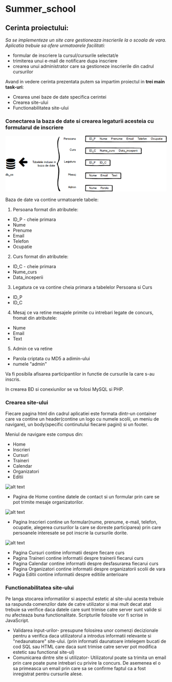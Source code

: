 # Summer_school

## Cerinta proiectului:
*Sa se implementeze un site care gestioneaza inscrierile la o scoala de vara. Aplicatia trebuie sa ofere urmatoarele facilitati:*
* formular de inscriere la cursul/cursurile selectat/e
* trimiterea unui e-mail de notificare dupa inscriere
* crearea unui administrator care sa gestioneze inscrierile din cadrul cursurilor

Avand in vedere cerinta prezentata putem sa impartim proiectul in **trei main task-uri**:
* Crearea unei baze de date specifica cerintei
* Crearea site-ului 
* Functionabilitatea site-ului


### Conectarea la baza de date si crearea legaturii acesteia cu formularul de inscriere 
![alt text](https://github.com/GeorgianaCamelia/Summer_school/blob/master/images/schita_bd.png?raw=true "Schita bazei de date")

Baza de date va contine urmatoarele tabele:
1. Persoana format din atributele: 
* ID_P - cheie primara
* Nume
* Prenume
* Email
* Telefon
* Ocupatie
2. Curs format din atributele:
* ID_C - cheie primara
* Nume_curs
* Data_inceperii
3. Legatura ce va contine cheia primara a tabelelor Persoana si Curs
* ID_P
* ID_C
4. Mesaj ce va retine mesajele primite cu intrebari legate de concurs, fromat din atributele:
* Nume
* Email
* Text
5. Admin ce va retine 
* Parola criptata cu MD5 a adimin-ului
* numele "admin"

Va fi posibila afisarea participantilor in functie de cursurile la care s-au inscris.

In crearea BD si conexiunilor se va folosi MySQL si PHP. 



### Crearea site-ului
Fiecare pagina html din cadrul aplicatiei este formata dintr-un container care va contine un header(contine un logo cu numele scolii, un meniu de navigare), un body(specific continutului fiecarei pagini) si un footer.

Meniul de navigare este compus din: 
* Home
* Inscrieri
* Cursuri
* Traineri
* Calendar
* Organizatori
* Editii

![alt text](https://github.com/GeorgianaCamelia/Summer-courses/blob/master/images/meniu.jpg?raw=true "Meniu")

* Pagina de Home contine datele de contact si un formular prin care se pot trimite mesaje organizatorilor.

![alt text](https://github.com/GeorgianaCamelia/Summer-courses/blob/master/images/Home.png?raw=true "Home Page")

* Pagina Inscrieri contine un formular(nume, prenume, e-mail, telefon, ocupatie, alegerea cursurilor la care se doreste participarea) prin care persoanele interesate se pot inscrie la cursurile dorite.

![alt text](https://github.com/GeorgianaCamelia/Summer-courses/blob/master/images/Formular.png?raw=true "Formular")

* Pagina Cursuri contine informatii despre fiecare curs 
* Pagina Traineri contine informatii despre trainerii fiecarui curs
* Pagina Calendar contine informatii despre desfasurarea fiecarui curs
* Pagina Organizatori contine informatii despre organizatorii scolii de vara 
* Pagia Editii contine informatii despre editiile anterioare

 ### Functionabilitatea site-ului
Pe langa stocarea informatiilor si aspectul estetic al site-ului acesta trebuie sa raspunda comenzilor date de catre utilizator si mai mult decat atat trebuie sa verifice daca datele care sunt trimise catre server sunt valide si nu afecteaza buna functionalitate.
    Scripturile folosite vor fi scrise in JavaScript.
* Validarea input-urilor-
 presupune folosirea unor comenzi decizionale pentru a verifica daca utilizatorul a introdus informatii relevante si "nedaunatoare" site-ului.
 (prin informatii daunatoare intelegem bucati de cod SQL sau HTML care daca sunt trimise catre server pot modifica estetic sau functional site-ul)
* Comunicarea dintre site si utilizator-
Utilizatorul poate sa trimita un email prin care poate pune intrebari cu privire la concurs. De asemenea el o sa primeasca un email prin care sa se confirme faptul ca a fost inregistrat pentru cursurile alese.